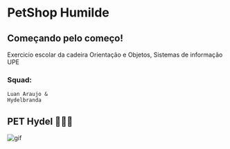 # PetShop Humilde
## Começando pelo começo!

Exercicio escolar da cadeira Orientação e Objetos, Sistemas de informação UPE

### Squad: 
    Luan Araujo &
    Hydelbranda

## PET Hydel 🥺🥺🥺
![gif](https://i.giphy.com/media/sZPQXNBBN7mbDALod9/giphy.webp)
